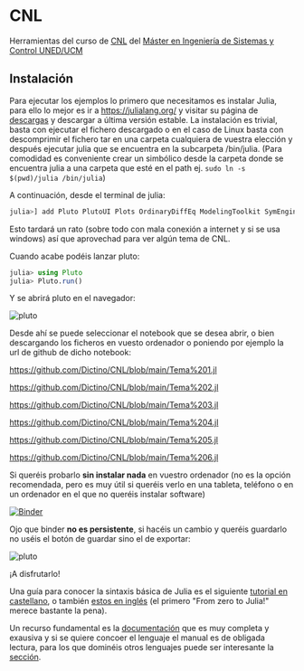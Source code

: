 # CNL
Herramientas del curso de [CNL](http://portal.uned.es/portal/page?_pageid=93,70656202&_dad=portal&_schema=PORTAL&idAsignatura=31104178&idTitulacion=310401) del [Máster en Ingeniería de Sistemas y Control UNED/UCM](https://cv4.ucm.es/moodle/course/view.php?id=4056)

## Instalación
Para ejecutar los ejemplos lo primero que necesitamos es instalar Julia, para ello lo mejor es ir a https://julialang.org/ y visitar su página de [descargas](https://julialang.org/downloads/) y descargar a última versión estable. La instalación es trivial, basta con ejecutar el fichero descargado o en el caso de Linux basta con descomprimir el fichero tar en una carpeta cualquiera de vuestra elección y después ejecutar julia que se encuentra en la subcarpeta /bin/julia. (Para comodidad es conveniente crear un simbólico desde la carpeta donde se encuentra julia a una carpeta que esté en el path ej. ```sudo ln -s $(pwd)/julia /bin/julia```)

A continuación, desde el terminal de julia:

```julia
julia>] add Pluto PlutoUI Plots OrdinaryDiffEq ModelingToolkit SymEngine LaTeXStrings ControlSystems

```

Esto tardará un rato (sobre todo con mala conexión a internet y si se usa windows) así que aprovechad para ver algún tema de CNL.

Cuando acabe podéis lanzar pluto:

```julia
julia> using Pluto
julia> Pluto.run()
```

Y se abrirá pluto en el navegador:

![pluto](https://github.com/Dictino/CNL/blob/main/Im%C3%A1genes/pluto.png?raw=true)

Desde ahí se puede seleccionar el notebook que se desea abrir, o bien descargando los ficheros en vuesto ordenador o poniendo por ejemplo la url de github de dicho notebook:

https://github.com/Dictino/CNL/blob/main/Tema%201.jl

https://github.com/Dictino/CNL/blob/main/Tema%202.jl

https://github.com/Dictino/CNL/blob/main/Tema%203.jl

https://github.com/Dictino/CNL/blob/main/Tema%204.jl

https://github.com/Dictino/CNL/blob/main/Tema%205.jl

https://github.com/Dictino/CNL/blob/main/Tema%206.jl

Si queréis probarlo **sin instalar nada** en vuestro ordenador (no es la opción recomendada, pero es muy útil si queréis verlo en una tableta, teléfono o en un ordenador en el que no queréis instalar software)

[![Binder](https://mybinder.org/badge_logo.svg)](https://mybinder.org/v2/gh/Dictino/pluto-on-binder/407bc61?urlpath=pluto)

Ojo que binder **no es persistente**, si hacéis un cambio y queréis guardarlo no uséis el botón de guardar sino el de exportar:

![pluto](https://github.com/Dictino/CNL/blob/main/Im%C3%A1genes/Boton_exportar.png?raw=true)

¡A disfrutarlo!

Una guía para conocer la sintaxis básica de Julia es el siguiente [tutorial en castellano](https://hedero.webs.upv.es/julia-basico/), o también [estos en inglés](https://julialang.org/learning/tutorials/) (el primero "From zero to Julia!" merece bastante la pena).

Un recurso fundamental es la [documentación](https://docs.julialang.org/en/v1/) que es muy completa y exausiva y si se quiere concoer el lenguaje el manual es de obligada lectura, para los que dominéis otros lenguajes puede ser interesante la [sección](https://docs.julialang.org/en/v1/manual/noteworthy-differences/).
 
